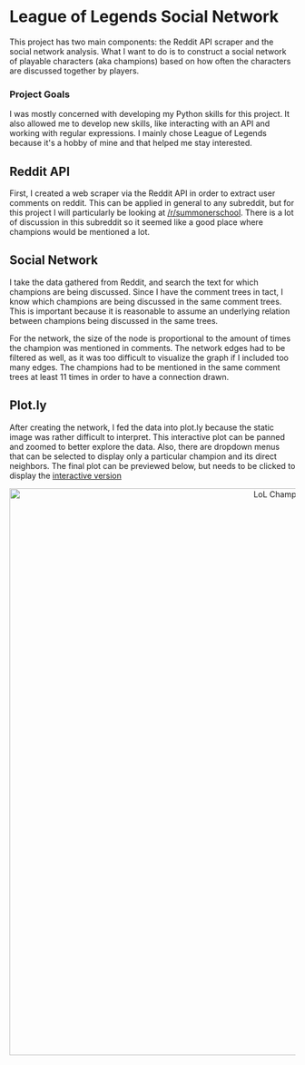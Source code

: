 # League of Legends Social Network
This project has two main components: the Reddit API scraper and the social network analysis. What I want to do is to construct a social network of playable characters (aka champions) based on how often the characters are discussed together by players.

### Project Goals
I was mostly concerned with developing my Python skills for this project. It also allowed me to develop new skills, like interacting with an API and working with regular expressions. I mainly chose League of Legends because it's a hobby of mine and that helped me stay interested. 

## Reddit API
First, I created a web scraper via the Reddit API in order to extract user comments on reddit. This can be applied in general to any subreddit, but for this project I will particularly be looking at [/r/summonerschool](http://www.reddit.com/r/summonerschool/). There is a lot of discussion in this subreddit so it seemed like a good place where champions would be mentioned a lot. 

## Social Network
I take the data gathered from Reddit, and search the text for which champions are being discussed. Since I have the comment trees in tact, I know which champions are being discussed in the same comment trees. This is important because it is reasonable to assume an underlying relation between champions being discussed in the same trees.

For the network, the size of the node is proportional to the amount of times the champion was mentioned in comments. The network edges had to be filtered as well, as it was too difficult to visualize the graph if I included too many edges. The champions had to be mentioned in the same comment trees at least 11 times in order to have a connection drawn. 

## Plot.ly
After creating the network, I fed the data into plot.ly because the static image was rather difficult to interpret. This interactive plot can be panned and zoomed to better explore the data. Also, there are dropdown menus that can be selected to display only a particular champion and its direct neighbors. The final plot can be previewed below, but needs to be clicked to display the [interactive version](https://plot.ly/~zachturn/0/)

<div>
    <a href="https://plot.ly/~zachturn/0/" target="_blank" title="LoL Champion Network" style="display: block; text-align: center;"><img src="https://plot.ly/~zachturn/0.png" alt="LoL Champion Network" style="max-width: 100%;width: 1000px;"  width="1000" onerror="this.onerror=null;this.src='https://plot.ly/404.png';" /></a>
    <script data-plotly="zachturn:0"  src="https://plot.ly/embed.js" async></script>
</div>

